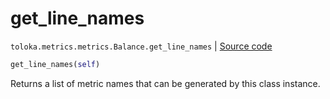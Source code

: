 # get_line_names
`toloka.metrics.metrics.Balance.get_line_names` | [Source code](https://github.com/Toloka/toloka-kit/blob/v1.2.2/src/metrics/metrics.py#L179)

```python
get_line_names(self)
```

Returns a list of metric names that can be generated by this class instance.

